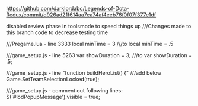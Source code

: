 https://github.com/darklordabc/Legends-of-Dota-Redux/commit/d926ad21f614aa7ea74af4eeb76f0f07f377e1df

disabled review phase in toolsmode to speed things up
///Changes made to this branch code to decrease testing time

///Pregame.lua - line 3333
local minTime = 3
///to
local minTime = .5

///game_setup.js - line 5263
var showDuration = 3;
///to
var showDuration = .5;

///game_setup.js - line "function buildHeroList() {"
///add below
Game.SetTeamSelectionLocked(true);

///game_setup.js - comment out following lines: 
$('#lodPopupMessage').visible = true;
